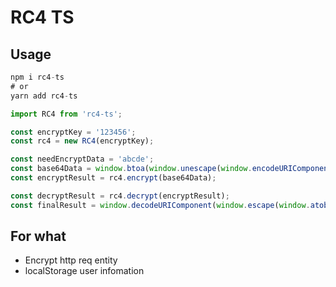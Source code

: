 # RC4 TS

## Usage

```js
npm i rc4-ts
# or
yarn add rc4-ts

import RC4 from 'rc4-ts';

const encryptKey = '123456';
const rc4 = new RC4(encryptKey);

const needEncryptData = 'abcde';
const base64Data = window.btoa(window.unescape(window.encodeURIComponent(needEncryptData)));
const encryptResult = rc4.encrypt(base64Data);

const decryptResult = rc4.decrypt(encryptResult);
const finalResult = window.decodeURIComponent(window.escape(window.atob(decryptResult)));
```

## For what

- Encrypt http req entity
- localStorage user infomation
